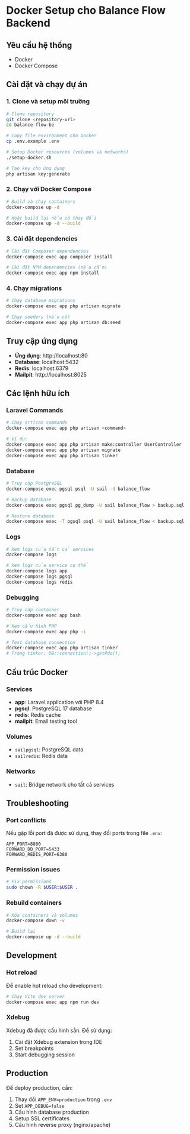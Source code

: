 # Docker Setup cho Balance Flow Backend

## Yêu cầu hệ thống
- Docker
- Docker Compose

## Cài đặt và chạy dự án

### 1. Clone và setup môi trường
```bash
# Clone repository
git clone <repository-url>
cd balance-flow-be

# Copy file environment cho Docker
cp .env.example .env

# Setup Docker resources (volumes và networks)
./setup-docker.sh

# Tạo key cho ứng dụng
php artisan key:generate
```

### 2. Chạy với Docker Compose
```bash
# Build và chạy containers
docker-compose up -d

# Hoặc build lại nếu có thay đổi
docker-compose up -d --build
```

### 3. Cài đặt dependencies
```bash
# Cài đặt Composer dependencies
docker-compose exec app composer install

# Cài đặt NPM dependencies (nếu cần)
docker-compose exec app npm install
```

### 4. Chạy migrations
```bash
# Chạy database migrations
docker-compose exec app php artisan migrate

# Chạy seeders (nếu có)
docker-compose exec app php artisan db:seed
```

## Truy cập ứng dụng

- **Ứng dụng**: http://localhost:80
- **Database**: localhost:5432
- **Redis**: localhost:6379
- **Mailpit**: http://localhost:8025

## Các lệnh hữu ích

### Laravel Commands
```bash
# Chạy artisan commands
docker-compose exec app php artisan <command>

# Ví dụ:
docker-compose exec app php artisan make:controller UserController
docker-compose exec app php artisan migrate
docker-compose exec app php artisan tinker
```

### Database
```bash
# Truy cập PostgreSQL
docker-compose exec pgsql psql -U sail -d balance_flow

# Backup database
docker-compose exec pgsql pg_dump -U sail balance_flow > backup.sql

# Restore database
docker-compose exec -T pgsql psql -U sail balance_flow < backup.sql
```

### Logs
```bash
# Xem logs của tất cả services
docker-compose logs

# Xem logs của service cụ thể
docker-compose logs app
docker-compose logs pgsql
docker-compose logs redis
```

### Debugging
```bash
# Truy cập container
docker-compose exec app bash

# Xem cấu hình PHP
docker-compose exec app php -i

# Test database connection
docker-compose exec app php artisan tinker
# Trong tinker: DB::connection()->getPdo();
```

## Cấu trúc Docker

### Services
- **app**: Laravel application với PHP 8.4
- **pgsql**: PostgreSQL 17 database
- **redis**: Redis cache
- **mailpit**: Email testing tool

### Volumes
- `sailpgsql`: PostgreSQL data
- `sailredis`: Redis data

### Networks
- `sail`: Bridge network cho tất cả services

## Troubleshooting

### Port conflicts
Nếu gặp lỗi port đã được sử dụng, thay đổi ports trong file `.env`:
```env
APP_PORT=8080
FORWARD_DB_PORT=5433
FORWARD_REDIS_PORT=6380
```

### Permission issues
```bash
# Fix permissions
sudo chown -R $USER:$USER .
```

### Rebuild containers
```bash
# Xóa containers và volumes
docker-compose down -v

# Build lại
docker-compose up -d --build
```

## Development

### Hot reload
Để enable hot reload cho development:
```bash
# Chạy Vite dev server
docker-compose exec app npm run dev
```

### Xdebug
Xdebug đã được cấu hình sẵn. Để sử dụng:
1. Cài đặt Xdebug extension trong IDE
2. Set breakpoints
3. Start debugging session

## Production

Để deploy production, cần:
1. Thay đổi `APP_ENV=production` trong `.env`
2. Set `APP_DEBUG=false`
3. Cấu hình database production
4. Setup SSL certificates
5. Cấu hình reverse proxy (nginx/apache)
